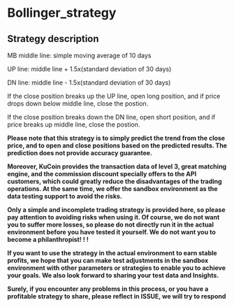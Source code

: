 # Bollinger_strategy

## Strategy description

MB middle line: simple moving average of 10 days

UP line: middle line + 1.5x(standard deviation of 30 days)

DN line: middle line - 1.5x(standard deviation of 30 days) 

If the close position breaks up the UP line, open long position, and if price drops down below middle line, close the postion.

If the close position breaks down the DN line, open short position, and if price breaks up middle line, close the postion.  

**Please note that this strategy is to simply predict the trend from the close price, and to open and close positions based on the predicted results. The prediction does not provide accuracy guarantee.**

**Moreover, KuCoin provides the transaction data of level 3, great matching engine, and the commission discount specially offers to the API customers, which could greatly reduce the disadvantages of the trading operations. At the same time, we offer the sandbox environment as the data testing support to avoid the risks.**

**Only a simple and incomplete trading strategy is provided here, so please pay attention to avoiding risks when using it. Of course, we do not want you to suffer more losses, so please do not directly run it in the actual environment before you have tested it yourself. We do not want you to become a philanthropist! ! !**

**If you want to use the strategy in the actual environment to earn stable profits, we hope that you can make test adjustments in the sandbox environment with other parameters or strategies to enable you to achieve your goals. We also look forward to sharing your test data and Insights.**

**Surely, if you encounter any problems in this process, or you have a profitable strategy to share, please reflect in ISSUE, we will try to respond in a timely manner.**



## How to use

* After clone this project to your local, install the dependency: 

  ```shell script
  pip install python-kumex
  ```

* Paste config.json.example,  rename as config.json, then add the relevant configuration information:  

  ```
  {  
    "api_key": "api key",
    "api_secret": "api secret",
    "api_passphrase": "api pass phrase",
    // if sandbox
    "is_sandbox": true,
    // contract name, e.g.: XBTUSDM 
    "symbol": "contract name",
    // leverage, e.g.:5
    "leverage": "Leverage of the order",
    // order size, e.g.: 1
    "size": "Order size. Must be a positive number",
    // time frame of Kline, mesure time by minute, e.g.:60(60min)
    "resolution": "kline resolution,count by minute,such as 60,it means 60min(1h) kline",
    // threshold value
    "valve": "valve",
  }
  ```

  

* Run your strategy

  ```shell
  ./bollinger.py
  ```

  